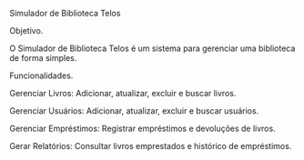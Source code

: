 Simulador de Biblioteca Telos




Objetivo.

O Simulador de Biblioteca Telos é um sistema para gerenciar uma biblioteca de forma simples.

Funcionalidades.

Gerenciar Livros: Adicionar, atualizar, excluir e buscar livros.

Gerenciar Usuários: Adicionar, atualizar, excluir e buscar usuários.

Gerenciar Empréstimos: Registrar empréstimos e devoluções de livros.

Gerar Relatórios: Consultar livros emprestados e histórico de empréstimos.
